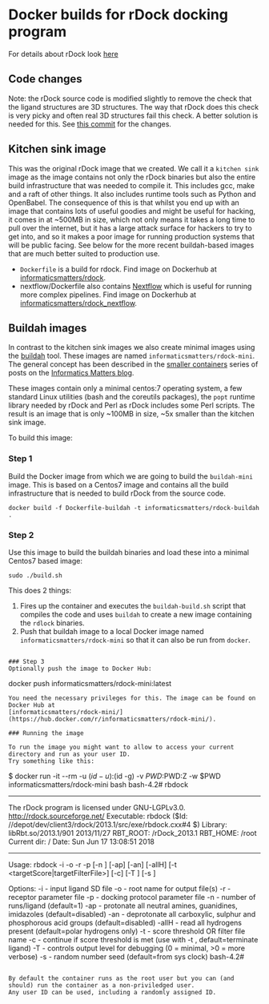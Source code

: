 # Docker builds for rDock docking program

For details about rDock look [here](http://rdock.sourceforge.net/)

## Code changes

Note: the rDock source code is modified slightly to remove the check that the ligand structures are 3D structures. 
The way that rDock does this check is very picky and often real 3D structures fail this check.
A better solution is needed for this. See [this commit](https://github.com/InformaticsMatters/rdock_docker/commit/c07a70f4e4b7113203aa7ceceb177205da59977b) for the changes.

## Kitchen sink image

This was the original rDock image that we created. We call it a `kitchen sink` image as the image contains not only the rDock binaries but also the entire
build infrastructure that was needed to compile it. This includes gcc, make and a raft of other things. It also includes runtime tools such as Python
and OpenBabel. The consequence of this is that whilst you end up with an image that contains lots of useful goodies and might be useful for hacking, it
comes in at ~500MB in size, which not only means it takes a long time to pull over the internet, but it has a large attack surface for hackers to
try to get into, and so it makes a poor image for running production systems that will be public facing. See below for the more recent buildah-based images 
that are much better suited to production use.

* `Dockerfile` is a build for rdock. Find image on Dockerhub at [informaticsmatters/rdock](https://hub.docker.com/r/informaticsmatters/rdock).
* nextflow/Dockerfile also contains [Nextflow](http://nextflow.io) which is useful for running more complex pipelines. Find image on Dockerhub at 
[informaticsmatters/rdock_nextflow](https://hub.docker.com/r/informaticsmatters/rdock_nextflow).


## Buildah images

In contrast to the kitchen sink images we also create minimal images using the [buildah](https://github.com/projectatomic/buildah) tool.
These images are named `informaticsmatters/rdock-mini`.
The general concept has been described in the [smaller containers](https://www.informaticsmatters.com/category/containers/index.html) series of posts
on the [Informatics Matters blog](https://www.informaticsmatters.com/blog.html).

These images contain only a minimal centos:7 operating system, a few standard Linux utilities (bash and the coreutils packages), the `popt` runtime library
needed by rDock and Perl as rDock includes some Perl scripts. The result is an image that is only ~100MB in size, ~5x smaller than the kitchen sink image.

To build this image:

### Step 1
Build the Docker image from which we are going to build the `buildah-mini` image. This is based on a Centos7 image and contains all the build infrastructure
that is needed to build rDock from the source code.
```
docker build -f Dockerfile-buildah -t informaticsmatters/rdock-buildah .
```

### Step 2
Use this image to build the buildah binaries and load these into a minimal Centos7 based image:
```
sudo ./build.sh
```

This does 2 things:

1. Fires up the container and executes the `buildah-build.sh` script that compiles the code and uses `buildah` to create a new image containing the `rdlock` binaries.
2. Push that buildah image to a local Docker image named `informaticsmatters/rdock-mini` so that it can also be run from `docker`.

``` 

### Step 3 
Optionally push the image to Docker Hub:

```
docker push informaticsmatters/rdock-mini:latest
```
You need the necessary privileges for this. The image can be found on Docker Hub at 
[informaticsmatters/rdock-mini/](https://hub.docker.com/r/informaticsmatters/rdock-mini/).

### Running the image

To run the image you might want to allow to access your current directory and run as your user ID.
Try something like this:

```
$ docker run -it --rm -u $(id -u):$(id -g) -v $PWD:$PWD:Z -w $PWD informaticsmatters/rdock-mini bash
bash-4.2# rbdock
***********************************************
The rDock program is licensed under GNU-LGPLv3.0. http://rdock.sourceforge.net/
Executable:	rbdock ($Id: //depot/dev/client3/rdock/2013.1/src/exe/rbdock.cxx#4 $)
Library:	libRbt.so/2013.1/901 2013/11/27
RBT_ROOT:	/rDock_2013.1
RBT_HOME:	/root
Current dir:	/
Date:		Sun Jun 17 13:08:51 2018
***********************************************

Usage:
rbdock -i <sdFile> -o <outputRoot> -r <recepPrmFile> -p <protoPrmFile> [-n <nRuns>] [-ap] [-an] [-allH]
       [-t <targetScore|targetFilterFile>] [-c] [-T <traceLevel>] [-s <rndSeed>]

Options:	-i <sdFile> - input ligand SD file
		-o <outputRoot> - root name for output file(s)
		-r <recepPrmFile> - receptor parameter file 
		-p <protoPrmFile> - docking protocol parameter file
		-n <nRuns> - number of runs/ligand (default=1)
		-ap - protonate all neutral amines, guanidines, imidazoles (default=disabled)
		-an - deprotonate all carboxylic, sulphur and phosphorous acid groups (default=disabled)
		-allH - read all hydrogens present (default=polar hydrogens only)
		-t - score threshold OR filter file name
		-c - continue if score threshold is met (use with -t <targetScore>, default=terminate ligand)
		-T <traceLevel> - controls output level for debugging (0 = minimal, >0 = more verbose)
		-s <rndSeed> - random number seed (default=from sys clock)
bash-4.2# 
```

By default the container runs as the root user but you can (and should) run the container as a non-priviledged user.
Any user ID can be used, including a randomly assigned ID. 

